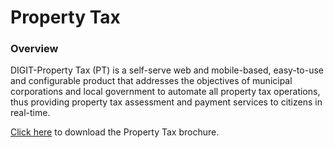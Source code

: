 # Property Tax

### Overview

DIGIT-Property Tax \(PT\) is a self-serve web and mobile-based, easy-to-use and configurable product that addresses the objectives of municipal corporations and local government to automate all property tax operations, thus providing property tax assessment and payment services to citizens in real-time.

[Click here](https://drive.google.com/file/d/18oRRtt-Zo3KfcAQcdnpNpRSksFEk3zw1/view?usp=sharing) to download the Property Tax brochure. 



